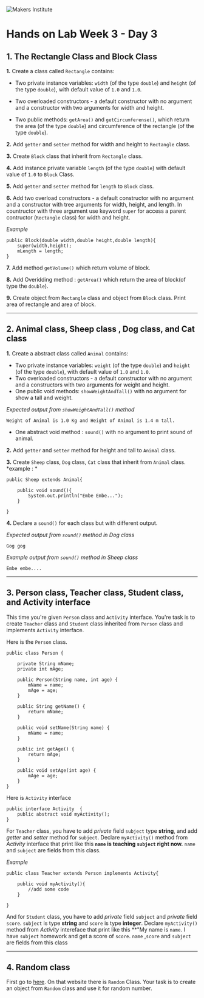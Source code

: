![Makers Institute](https://makersinstitute.id/img/logo-makersinstitute.png)

# Hands on Lab Week 3 - Day 3

## <a name="lab1"></a>1. The Rectangle Class and Block Class

**1.** Create a class called `Rectangle` contains:
- Two private instance variables: `width` (of the type `double`) and `height` (of the type `double`), with default value of `1.0` and `1.0`.

- Two overloaded constructors - a default constructor with no argument and a constructor with two arguments for width and height.

- Two public methods:  `getArea()` and `getCircumferense()`, which return the area (of the type `double`) and circumference of the rectangle (of the type `double`). 

**2.** Add `getter` and `setter` method for width and height to `Rectangle` class.

**3.** Create `Block` class that inherit from `Rectangle` class.  

**4.** Add instance private variable `length` (of the type `double`) with default value of `1.0` to `Block` Class.

**5.** Add `getter` and `setter` method for `length` to `Block` class. 

**6.** Add two overload constructors - a default constructor with no argument and a constructor with tree arguments for width, height, and length. In countructor with three argument use keyword `super` for access a parent contructor (`Rectangle` class) for width and height. 

*Example*

```
public Block(double width,double height,double length){
    super(width,height);
    mLength = length;
}
```

**7.** Add method `getVolume()` which return volume of block. 

**8.** Add Overidding method : `getArea()` which return the area of block(of type the `double`).

**9.** Create object from `Rectangle` class and object from `Block` class. Print area of rectangle and area of block.  

---

## <a name="lab2"></a>2. Animal class, Sheep class , Dog class, and Cat class

**1.** Create a abstract class called `Animal` contains:
- Two private instance variables: `weight` (of the type `double`) and `height` (of the type `double`), with default value of `1.0` and `1.0`.
- Two overloaded constructors - a default constructor with no argument and a constructors with two arguments for weight and height.
- One public void methods: `showWeightAndTall()` with no argument for show a tall and weight. 

*Expected output from `showWeightAndTall()` method*
```
Weight of Animal is 1.0 Kg and Height of Animal is 1.4 m tall. 
```
- One abstract void method : `sound()` with no argument to print sound of animal.

**2.** Add `getter` and `setter` method for height and tall to `Animal` class.

**3.** Create `Sheep` class, `Dog` class, `Cat` class that inherit from `Animal` class.  
*example : *
```
public Sheep extends Animal{

    public void sound(){
        System.out.println("Embe Embe...");
    }

}
```


**4.** Declare a `sound()` for each class but with different output. 

*Expected output from `sound()` method in Dog class*
```
Gog gog
```

*Example output from `sound()` method in Sheep class* 
```
Embe embe....
```
---

## <a name="lab3"></a>3. Person class, Teacher class, Student class, and  Activity interface

This time you're given `Person` class and `Activity` interface. You're task is to create `Teacher` class and `Student` class inherited from `Person` class and implements `Activity` interface. 

Here is the `Person` class.
```
public class Person {

    private String mName;
    private int mAge;

    public Person(String name, int age) {
        mName = name;
        mAge = age;
    }

    public String getName() {
        return mName;
    }

    public void setName(String name) {
        mName = name;
    }

    public int getAge() {
        return mAge;
    }

    public void setAge(int age) {
        mAge = age;
    }
}
```

Here is `Activity` interface  
```
public interface Activity  {
    public abstract void myActivity();
}
```

For `Teacher` class, you have to add *private* field `subject` type **string**, and add *getter* and *setter* method for `subject`. Declare `myActivity()` method from *Activity* interface that print like this **`name` is teaching `subject` right now.** `name` and `subject` are fields from this class. 

*Example*
```
public class Teacher extends Person implements Activity{

    public void myActivity(){
        //add some code 
    }

}
```

And for `Student` class, you have to add *private* field `subject` and *private* field `score`. `subject` is type **string** and `score` is type **integer**. Declare `myActivity()` method from *Activity* intereface that print like this **"My name is `name`. I have `subject` homework and get a score of `score`. `name` ,`score` and `subject` are fields from this class

---
## <a name="lab4"></a>4. Random class
First go to [here](https://docs.oracle.com/javase/8/docs/api/java/util/Random.html). On that website there is `Random` Class. Your task is to create an object from `Random` class and use it for random number.
